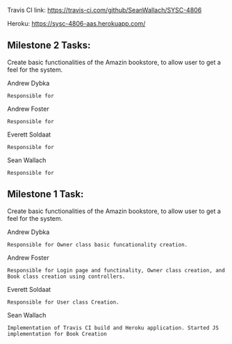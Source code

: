 
Travis CI link:
https://travis-ci.com/github/SeanWallach/SYSC-4806

Heroku:
https://sysc-4806-aas.herokuapp.com/

## Milestone 2 Tasks:
   
   Create basic functionalities of the Amazin bookstore, to allow user to get a feel for the system.

Andrew Dybka

    Responsible for 

Andrew Foster

    Responsible for 
    
Everett Soldaat

    Responsible for  

Sean Wallach

    Responsible for
    
    
## Milestone 1 Task:
    
   Create basic functionalities of the Amazin bookstore, to allow user to get a feel for the system.

Andrew Dybka

    Responsible for Owner class basic funcationality creation.

Andrew Foster

    Responsible for Login page and functinality, Owner class creation, and  Book class creation using controllers.
    
Everett Soldaat

    Responsible for User class Creation. 

Sean Wallach

    Implementation of Travis CI build and Heroku application. Started JS implementation for Book Creation


